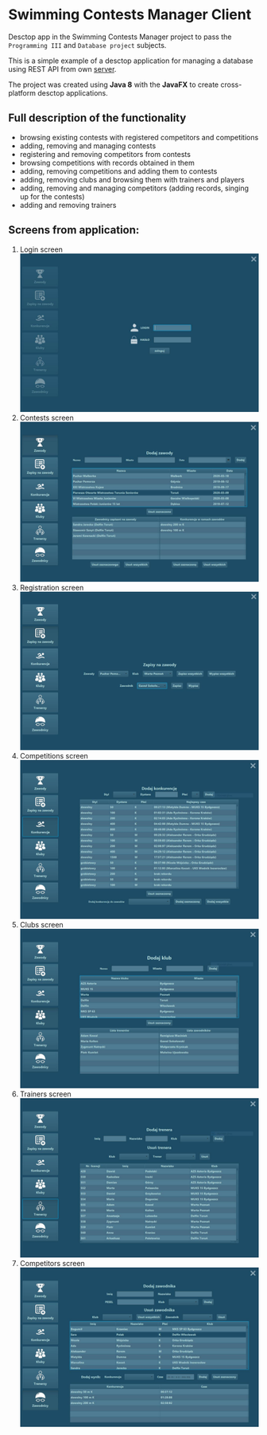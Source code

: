 # Swimming Contests Manager Client

Desctop app in the Swimming Contests Manager project to pass the `Programming III` and `Database project` subjects.

This is a simple example of a desctop application for managing a database using REST API from own [server](https://github.com/DuDiiC/swimming-contests-manager-server-app).

The project was created using **Java 8** with the **JavaFX** to create cross-platform desctop applications.

## Full description of the functionality

- browsing existing contests with registered competitors and competitions
- adding, removing and managing contests
- registering and removing competitors from contests
- browsing competitions with records obtained in them
- adding, removing competitions and adding them to contests
- adding, removing clubs and browsing them with trainers and players
- adding, removing and managing competitors (adding records, singing up for the contests)
- adding and removing trainers

## Screens from application:

1. Login screen
![](app-screens/Screen01.jpg)
2. Contests screen
![](app-screens/Screen02.jpg)
3. Registration screen
![](app-screens/Screen03.jpg)
4. Competitions screen
![](app-screens/Screen04.jpg)
5. Clubs screen
![](app-screens/Screen05.jpg)
6. Trainers screen
![](app-screens/Screen06.jpg)
7. Competitors screen
![](app-screens/Screen07.jpg)
